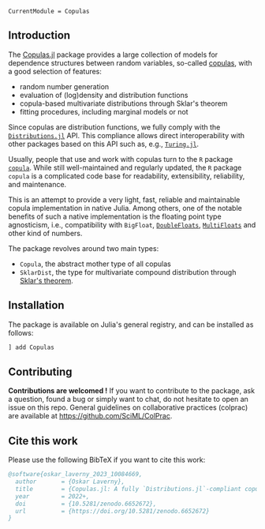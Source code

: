 ```@meta
CurrentModule = Copulas
```

## Introduction

The [Copulas.jl](https://github.com/lrnv/Copulas.jl) package provides a large collection of models for dependence structures between random variables, so-called [copulas](https://en.wikipedia.org/wiki/Copula_(probability_theory)), with a good selection of features: 
- random number generation
- evaluation of (log)density and distribution functions
- copula-based multivariate distributions through Sklar's theorem
- fitting procedures, including marginal models or not

Since copulas are distribution functions, we fully comply with the [`Distributions.jl`](https://github.com/JuliaStats/Distributions.jl) API. This compliance allows direct interoperability with other packages based on this API such as, e.g., [`Turing.jl`](https://github.com/TuringLang/Turing.jl).

Usually, people that use and work with copulas turn to the `R` package [`copula`](https://cran.r-project.org/web/packages/copula/copula.pdf). While still well-maintained and regularly updated, the `R` package `copula` is a complicated code base for readability, extensibility, reliability, and maintenance.

This is an attempt to provide a very light, fast, reliable and maintainable copula implementation in native Julia. Among others, one of the notable benefits of such a native implementation is the floating point type agnosticism, i.e., compatibility with `BigFloat`, [`DoubleFloats`](https://github.com/JuliaMath/DoubleFloats.jl), [`MultiFloats`](https://github.com/dzhang314/MultiFloats.jl) and other kind of numbers.


The package revolves around two main types: 

- `Copula`, the abstract mother type of all copulas
- `SklarDist`, the type for multivariate compound distribution through [Sklar's theorem](https://en.wikipedia.org/wiki/Copula_(probability_theory)#Sklar's_theorem). 

## Installation

The package is available on Julia's general registry, and can be installed as follows: 

```julia
] add Copulas
```

## Contributing

**Contributions are welcomed !** If you want to contribute to the package, ask a question, found a bug or simply want to chat, do not hesitate to open an issue on this repo. General guidelines on collaborative practices (colprac) are available at https://github.com/SciML/ColPrac.

## Cite this work

Please use the following BibTeX if you want to cite this work: 

```bibtex
@software{oskar_laverny_2023_10084669,
  author       = {Oskar Laverny},
  title        = {Copulas.jl: A fully `Distributions.jl`-compliant copula package},
  year         = 2022+,
  doi          = {10.5281/zenodo.6652672},
  url          = {https://doi.org/10.5281/zenodo.6652672}
}
```
